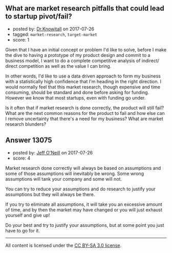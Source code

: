 ## What are market research pitfalls that could lead to startup pivot/fail?

- posted by: [Dr.Knowitall](https://stackexchange.com/users/1114198/dr-knowitall) on 2017-07-26
- tagged: `market-research`, `target-market`
- score: 1

<p>Given that I have an initial concept or problem I'd like to solve, before I make the dive to having a prototype of my product design and commit to a business model, I want to do a complete competitive analysis of indirect/ direct competition as well as the value I can bring.</p>

<p>In other words, I'd like to use a data driven approach to form my business with a statistically high confidence that I'm heading in the right direction. I would normally feel that this market research, though expensive and time consuming, should be standard and done before asking for funding. However we know that most startups, even with funding go under.</p>

<p>Is it often that if market research is done correctly, the product will still fail? What are the next common reasons for the product to fail and how else can I remove uncertainty that there's a need for my business? What are market research blunders?</p>



## Answer 13075

- posted by: [Jeff O'Neill](https://stackexchange.com/users/46273/jeff-o-neill) on 2017-07-26
- score: 4

<p>Market research done correctly will always be based on assumptions and some of those assumptions will inevitably be wrong.  Some wrong assumptions will tank your company and some will not.</p>

<p>You can try to reduce your assumptions and do research to justify your assumptions but they will always be there.</p>

<p>If you try to eliminate all assumptions, it will take you an excessive amount of time, and by then the market may have changed or you will just exhaust yourself and give up!</p>

<p>Do your best and try to justify your assumptions, but at some point you just have to go for it.</p>




---

All content is licensed under the [CC BY-SA 3.0 license](https://creativecommons.org/licenses/by-sa/3.0/).
